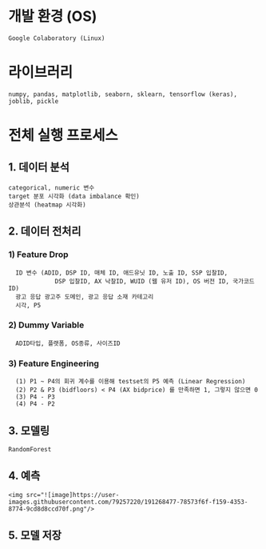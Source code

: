 # 개발 환경 (OS)
    Google Colaboratory (Linux)

# 라이브러리
    numpy, pandas, matplotlib, seaborn, sklearn, tensorflow (keras), joblib, pickle

# 전체 실행 프로세스
## 1. 데이터 분석
    categorical, numeric 변수
    target 분포 시각화 (data imbalance 확인)
    상관분석 (heatmap 시각화)

## 2. 데이터 전처리
### 1) Feature Drop
      ID 변수 (ADID, DSP ID, 매체 ID, 애드유닛 ID, 노출 ID, SSP 입찰ID,
                 DSP 입찰ID, AX 낙찰ID, WUID (웹 유저 ID), OS 버전 ID, 국가코드 ID)
      광고 응답 광고주 도메인, 광고 응답 소재 카테고리
      시각, P5
      
### 2) Dummy Variable
      ADID타입, 플랫폼, OS종류, 사이즈ID

### 3) Feature Engineering
      (1) P1 ~ P4의 회귀 계수를 이용해 testset의 P5 예측 (Linear Regression)
      (2) P2 & P3 (bidfloors) < P4 (AX bidprice) 를 만족하면 1, 그렇지 않으면 0
      (3) P4 - P3
      (4) P4 - P2

## 3. 모델링
    RandomForest

## 4. 예측
    <img src="![image]https://user-images.githubusercontent.com/79257220/191268477-78573f6f-f159-4353-8774-9cd8d8ccd70f.png"/>

    
## 5. 모델 저장
